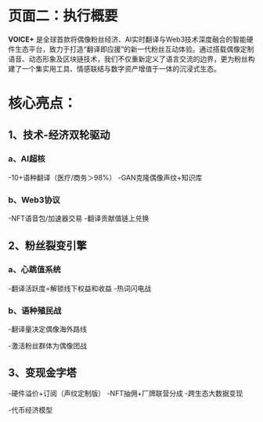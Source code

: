 # 页面二：执行概要

**VOICE+** 是全球首款将偶像粉丝经济、AI实时翻译与Web3技术深度融合的智能硬件生态平台，致力于打造“翻译即应援”的新一代粉丝互动体验。通过搭载偶像定制语音、动态形象及区块链技术，我们不仅重新定义了语言交流的边界，更为粉丝构建了一个集实用工具、情感联结与数字资产增值于一体的沉浸式生态。

# 核心亮点：

## 1、技术-经济双轮驱动‌

### **a、AI超核‌**

-10+语种翻译（医疗/商务＞98%）
-GAN克隆偶像声纹+知识库

### **b、Web3协议‌**

-NFT语音包/加速器交易
-翻译贡献值链上兑换

## 2、粉丝裂变引擎‌

### **a、心跳值系统‌**

-翻译活跃度=解锁线下权益和收益
-热词闪电战

### b、语种殖民战‌

-翻译量决定偶像海外路线

-激活粉丝群体为偶像团战

## 3、变现金字塔‌

-硬件溢价+订阅（声纹定制版）‌
-NFT抽佣+厂牌联营分成‌
-跨生态大数据变现‌

-代币经济模型